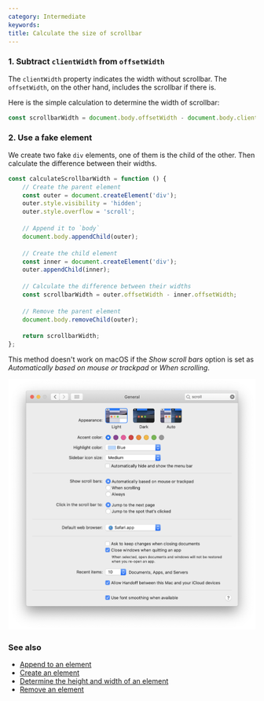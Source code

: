 ```yaml
---
category: Intermediate
keywords:
title: Calculate the size of scrollbar
---
```


### 1. Subtract `clientWidth` from `offsetWidth`

The `clientWidth` property indicates the width without scrollbar. The `offsetWidth`, on the other hand, includes the scrollbar if there is.

Here is the simple calculation to determine the width of scrollbar:

```js
const scrollbarWidth = document.body.offsetWidth - document.body.clientWidth;
```

### 2. Use a fake element

We create two fake `div` elements, one of them is the child of the other. Then calculate the difference between their widths.

```js
const calculateScrollbarWidth = function () {
    // Create the parent element
    const outer = document.createElement('div');
    outer.style.visibility = 'hidden';
    outer.style.overflow = 'scroll';

    // Append it to `body`
    document.body.appendChild(outer);

    // Create the child element
    const inner = document.createElement('div');
    outer.appendChild(inner);

    // Calculate the difference between their widths
    const scrollbarWidth = outer.offsetWidth - inner.offsetWidth;

    // Remove the parent element
    document.body.removeChild(outer);

    return scrollbarWidth;
};
```

This method doesn't work on macOS if the _Show scroll bars_ option is set as _Automatically based on mouse or trackpad_ or _When scrolling_.

![Show scroll bars option on macOS](/assets/scroll-macos.png)

### See also

-   [Append to an element](/append-to-an-element)
-   [Create an element](/create-an-element)
-   [Determine the height and width of an element](/determine-the-height-and-width-of-an-element)
-   [Remove an element](/remove-an-element)
